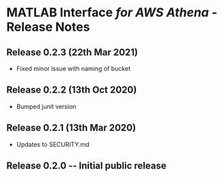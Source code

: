 #  MATLAB Interface *for AWS Athena* - Release Notes

## Release 0.2.3 (22th Mar 2021)
* Fixed minor issue with naming of bucket

## Release 0.2.2 (13th Oct 2020)
* Bumped junit version

## Release 0.2.1 (13th Mar 2020)
* Updates to SECURITY.md

## Release 0.2.0 -- Initial public release
